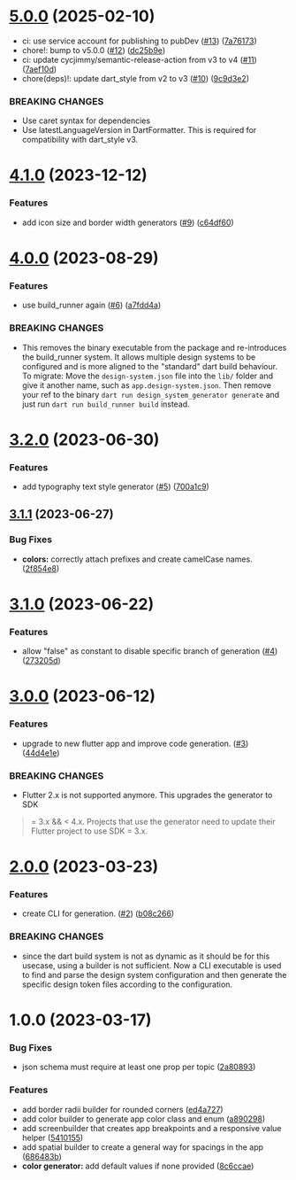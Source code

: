 # [5.0.0](https://github.com/smartive/flutter-design-system-generator/compare/v4.1.0...v5.0.0) (2025-02-10)


* ci: use service account for publishing to pubDev ([#13](https://github.com/smartive/flutter-design-system-generator/issues/13)) ([7a76173](https://github.com/smartive/flutter-design-system-generator/commit/7a76173cb20a3f465205e24ac1932f61f1855d61))
* chore!: bump to v5.0.0 ([#12](https://github.com/smartive/flutter-design-system-generator/issues/12)) ([dc25b9e](https://github.com/smartive/flutter-design-system-generator/commit/dc25b9e43c426470604b052a1800633bd87ac8c5))
* ci: update cycjimmy/semantic-release-action from v3 to v4 ([#11](https://github.com/smartive/flutter-design-system-generator/issues/11)) ([7aef10d](https://github.com/smartive/flutter-design-system-generator/commit/7aef10dc586f8b16dba73cf53b6459e83a7f8bca))
* chore(deps)!: update dart_style from v2 to v3 ([#10](https://github.com/smartive/flutter-design-system-generator/issues/10)) ([9c9d3e2](https://github.com/smartive/flutter-design-system-generator/commit/9c9d3e20cbae9ee8e76a3f7f0e631db13b674970))


### BREAKING CHANGES

* Use caret syntax for dependencies
* Use latestLanguageVersion in DartFormatter. This is required for compatibility with dart_style v3.


# [4.1.0](https://github.com/smartive/flutter-design-system-generator/compare/v4.0.0...v4.1.0) (2023-12-12)


### Features

* add icon size and border width generators ([#9](https://github.com/smartive/flutter-design-system-generator/issues/9)) ([c64df60](https://github.com/smartive/flutter-design-system-generator/commit/c64df609bdf3fd0caeda27c99f70c986485e9b2d))

# [4.0.0](https://github.com/smartive/flutter-design-system-generator/compare/v3.2.0...v4.0.0) (2023-08-29)


### Features

* use build_runner again ([#6](https://github.com/smartive/flutter-design-system-generator/issues/6)) ([a7fdd4a](https://github.com/smartive/flutter-design-system-generator/commit/a7fdd4ae173e142031499019abb30993721dd38d))


### BREAKING CHANGES

* This removes the binary executable
from the package and re-introduces the build_runner system.
It allows multiple design systems to be configured
and is more aligned to the "standard" dart build
behaviour. To migrate: Move the `design-system.json`
file into the `lib/` folder and give it another name,
such as `app.design-system.json`. Then remove your
ref to the binary `dart run design_system_generator generate`
and just run `dart run build_runner build` instead.

# [3.2.0](https://github.com/smartive/flutter-design-system-generator/compare/v3.1.1...v3.2.0) (2023-06-30)


### Features

* add typography text style generator ([#5](https://github.com/smartive/flutter-design-system-generator/issues/5)) ([700a1c9](https://github.com/smartive/flutter-design-system-generator/commit/700a1c9ac0b23bb7e5f0b40d74bc54290b67e1c0))

## [3.1.1](https://github.com/smartive/flutter-design-system-generator/compare/v3.1.0...v3.1.1) (2023-06-27)


### Bug Fixes

* **colors:** correctly attach prefixes and create camelCase names. ([2f854e8](https://github.com/smartive/flutter-design-system-generator/commit/2f854e80241305f933966f95085925c557d12880))

# [3.1.0](https://github.com/smartive/flutter-design-system-generator/compare/v3.0.0...v3.1.0) (2023-06-22)


### Features

* allow "false" as constant to disable specific branch of generation ([#4](https://github.com/smartive/flutter-design-system-generator/issues/4)) ([273205d](https://github.com/smartive/flutter-design-system-generator/commit/273205d18619bb26271fd730d51def1f02946592))

# [3.0.0](https://github.com/smartive/flutter-design-system-generator/compare/v2.0.0...v3.0.0) (2023-06-12)


### Features

* upgrade to new flutter app and improve code generation. ([#3](https://github.com/smartive/flutter-design-system-generator/issues/3)) ([44d4e1e](https://github.com/smartive/flutter-design-system-generator/commit/44d4e1e5ad35206e019c05be6da418c4e6ea790e))


### BREAKING CHANGES

* Flutter 2.x is not supported
anymore. This upgrades the generator to SDK
>= 3.x && < 4.x. Projects that use the generator
need to update their Flutter project to use SDK
>= 3.x.

# [2.0.0](https://github.com/smartive/flutter-design-system-generator/compare/v1.0.0...v2.0.0) (2023-03-23)


### Features

* create CLI for generation. ([#2](https://github.com/smartive/flutter-design-system-generator/issues/2)) ([b08c266](https://github.com/smartive/flutter-design-system-generator/commit/b08c266b748edf9a8a7b9abebae694e4eb9f9fec))


### BREAKING CHANGES

* since the dart build
system is not as dynamic as it should be for
this usecase, using a builder is not
sufficient. Now a CLI executable
is used to find and parse the design system
configuration and then generate the
specific design token files according to
the configuration.

# 1.0.0 (2023-03-17)


### Bug Fixes

* json schema must require at least one prop per topic ([2a80893](https://github.com/smartive/flutter-design-system-generator/commit/2a80893e52237c27efd6fa68e4f7a90f88e3a53d))


### Features

* add border radii builder for rounded corners ([ed4a727](https://github.com/smartive/flutter-design-system-generator/commit/ed4a7274ab35d0c1d02d2dfe9046ded3a08f4170))
* add color builder to generate app color class and enum ([a890298](https://github.com/smartive/flutter-design-system-generator/commit/a8902989491641534753aeaf914d1affadfb1721))
* add screenbuilder that creates app breakpoints and a responsive value helper ([5410155](https://github.com/smartive/flutter-design-system-generator/commit/54101554ffae0e97125936a87bc3fcd1f1ffd5f6))
* add spatial builder to create a general way for spacings in the app ([686483b](https://github.com/smartive/flutter-design-system-generator/commit/686483b3aea89bec049a9b29e7713d4e51011cc2))
* **color generator:** add default values if none provided ([8c6ccae](https://github.com/smartive/flutter-design-system-generator/commit/8c6ccaeafc7287904b7a33f1f250c413cdffc7d7))
